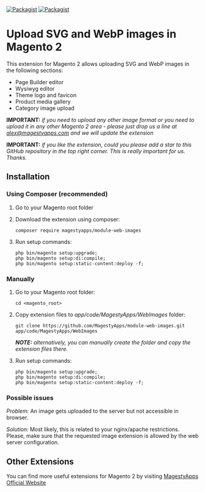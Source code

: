 [![Packagist](https://img.shields.io/packagist/v/magestyapps/module-web-images.svg)](https://packagist.org/packages/magestyapps/module-web-images) [![Packagist](https://img.shields.io/packagist/dt/magestyapps/module-web-images.svg)](https://packagist.org/packages/magestyapps/module-web-images)

# Upload SVG and WebP images in Magento 2

This extension for Magento 2 allows uploading SVG and WebP images in the following sections:
* Page Builder editor
* Wysiwyg editor
* Theme logo and favicon
* Product media gallery
* Category image upload

**IMPORTANT:** *if you need to upload any other image format or you need to upload it in any other Magento 2 area - please just drop us a line at [alex@magestyapps.com](mailto:alex@magestyapps.com?subject=Extend%20MagestyApps_WebImages%20extension) and we will update the extension*

**IMPORTANT:** *if you like the extension, could you please add a star to this GitHub repository in the top right corner. This is really important for us. Thanks.*

## Installation

### Using Composer (recommended)
1) Go to your Magento root folder
2) Download the extension using composer:
    ```
    composer require magestyapps/module-web-images
    ```
3) Run setup commands:

    ```
    php bin/magento setup:upgrade;
    php bin/magento setup:di:compile;
    php bin/magento setup:static-content:deploy -f;
    ```
   
### Manually
1) Go to your Magento root folder:
    
    ```
    cd <magento_root>
    ```
   
2) Copy extension files to *app/code/MagestyApps/WebImages* folder:
    ```
    git clone https://github.com/MagestyApps/module-web-images.git app/code/MagestyApps/WebImages
    ```
    ***NOTE:*** *alternatively, you can manually create the folder and copy the extension files there.*
    
3) Run setup commands:

    ```
    php bin/magento setup:upgrade;
    php bin/magento setup:di:compile;
    php bin/magento setup:static-content:deploy -f;
    ```

### Possible issues
*Problem:* An image gets uploaded to the server but not accessible in browser.

*Solution:* Most likely, this is related to your nginx/apache restrictions. Please, make sure that the requested image extension is allowed by the web server configuration.

## Other Extensions
You can find more useful extensions for Magento 2 by visiting [MagestyApps Official Website](https://www.magestyapps.com/)
